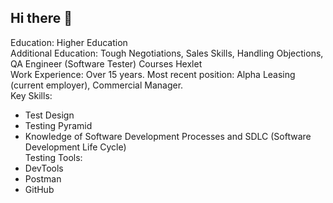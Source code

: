## Hi there 👋

Education: Higher Education  
Additional Education: Tough Negotiations, Sales Skills, Handling Objections, QA Engineer (Software Tester) Courses Hexlet  
Work Experience: Over 15 years. Most recent position: Alpha Leasing (current employer), Commercial Manager.  
Key Skills:  
- Test Design  
- Testing Pyramid  
- Knowledge of Software Development Processes and SDLC (Software Development Life Cycle)  
Testing Tools:  
- DevTools  
- Postman  
- GitHub  
